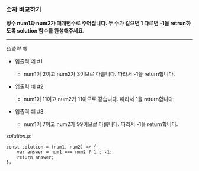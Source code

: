 ### 숫자 비교하기

**정수 num1과 num2가 매개변수로 주어집니다. 두 수가 같으면 1 다르면 -1을 retrun하도록 solution 함수를 완성해주세요.**

---

_입출력 예_

- 입출력 예 #1

  - num1이 2이고 num2가 3이므로 다릅니다. 따라서 -1을 return합니다.

- 입출력 예 #2

  - num1이 11이고 num2가 11이므로 같습니다. 따라서 1을 return합니다.

- 입출력 예 #3

  - num1이 7이고 num2가 99이므로 다릅니다. 따라서 -1을 return합니다.

_solution.js_

```
const solution = (num1, num2) => {
    var answer = num1 === num2 ? 1 : -1;
    return answer;
};
```
